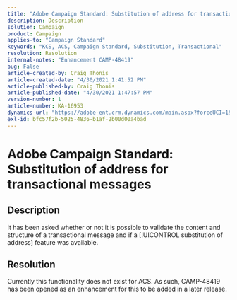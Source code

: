```yaml
---
title: "Adobe Campaign Standard: Substitution of address for transactional messages"
description: Description
solution: Campaign
product: Campaign
applies-to: "Campaign Standard"
keywords: "KCS, ACS, Campaign Standard, Substitution, Transactional"
resolution: Resolution
internal-notes: "Enhancement CAMP-48419"
bug: False
article-created-by: Craig Thonis
article-created-date: "4/30/2021 1:41:52 PM"
article-published-by: Craig Thonis
article-published-date: "4/30/2021 1:47:57 PM"
version-number: 1
article-number: KA-16953
dynamics-url: "https://adobe-ent.crm.dynamics.com/main.aspx?forceUCI=1&pagetype=entityrecord&etn=knowledgearticle&id=f0d7cacd-b9a9-eb11-b1ac-000d3a5cd2e0"
exl-id: bfc57f2b-5025-4836-b1af-2b00d00a4bad
---
```

# Adobe Campaign Standard: Substitution of address for transactional messages

## Description


It has been asked whether or not it is possible to validate the content and structure of a transactional message and if a [!UICONTROL substitution of address] feature was available.


## Resolution


Currently this functionality does not exist for ACS. As such, CAMP-48419 has been opened as an enhancement for this to be added in a later release.

